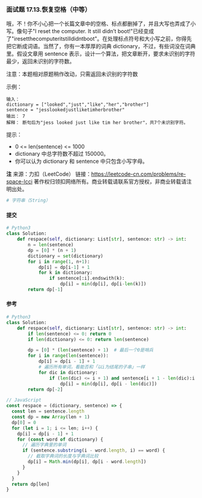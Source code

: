 ### 面试题 17.13.恢复空格（中等）

哦，不！你不小心把一个长篇文章中的空格、标点都删掉了，并且大写也弄成了小写。像句子"I reset the computer. It still didn’t boot!"已经变成了"iresetthecomputeritstilldidntboot"。在处理标点符号和大小写之前，你得先把它断成词语。当然了，你有一本厚厚的词典 dictionary，不过，有些词没在词典里。假设文章用 sentence 表示，设计一个算法，把文章断开，要求未识别的字符最少，返回未识别的字符数。

注意：本题相对原题稍作改动，只需返回未识别的字符数

示例：

```text
输入：
dictionary = ["looked","just","like","her","brother"]
sentence = "jesslookedjustliketimherbrother"
输出： 7
解释： 断句后为"jess looked just like tim her brother"，共7个未识别字符。
```

提示：

- 0 <= len(sentence) <= 1000
- dictionary 中总字符数不超过 150000。
- 你可以认为 dictionary 和 sentence 中只包含小写字母。

**注**
来源：力扣（LeetCode）
链接：https://leetcode-cn.com/problems/re-space-lcci
著作权归领扣网络所有。商业转载请联系官方授权，非商业转载请注明出处。

```py
# 字符串（String）
```

#### 提交

```py
# Python3
class Solution:
    def respace(self, dictionary: List[str], sentence: str) -> int:
        n = len(sentence)
        dp = [0] * (n + 1)
        dictionary = set(dictionary)
        for i in range(1, n+1):
            dp[i] = dp[i-1] + 1
            for k in dictionary:
                if sentence[:i].endswith(k):
                    dp[i] = min(dp[i], dp[i-len(k)])
        return dp[-1]
```

#### 参考

```py
# Python3
class Solution:
    def respace(self, dictionary: List[str], sentence: str) -> int:
        if len(sentence) <= 0: return 0
        if len(dictionary) <= 0: return len(sentence)

        dp = [0] * (len(sentence) + 1)  # 最后一个0是哨兵
        for i in range(len(sentence)):
            dp[i] = dp[i - 1] + 1
            # 遍历所有单词，看能否和「以i为结尾的子串」一样
            for dic in dictionary:
                if (len(dic) <= i + 1) and sentence[i + 1 - len(dic):i + 1] == dic:
                    dp[i] = min(dp[i], dp[i - len(dic)])
        return dp[-2]
```

```js
// JavaScript
const respace = (dictionary, sentence) => {
  const len = sentence.length
  const dp = new Array(len + 1)
  dp[0] = 0
  for (let i = 1; i <= len; i++) {
    dp[i] = dp[i - 1] + 1
    for (const word of dictionary) {
      // 遍历字典里的单词
      if (sentence.substring(i - word.length, i) == word) {
        // 截取字典词的长度与字典词比较
        dp[i] = Math.min(dp[i], dp[i - word.length])
      }
    }
  }
  return dp[len]
}
```
